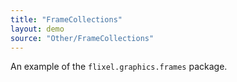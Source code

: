 ```yaml
---
title: "FrameCollections"
layout: demo
source: "Other/FrameCollections"
---
```


An example of the `flixel.graphics.frames` package.

